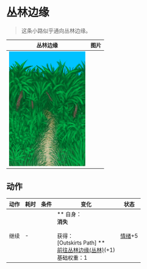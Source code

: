 # 丛林边缘  
> 这条小路似乎通向丛林边缘。  
  
  丛林边缘  |   图片   
 ----  |  ----:   
   |  <img decoding="async" src="Sprite/JunglePath.png" href="a.md" style="max-width:300px;max-height:300px;">   
  
## 动作  
动作  |  耗时  |  条件  |  变化  |  状态  
----  |  ----  |  ----  |  ----  |  ----  
继续<br>  |  -  |    |  ** 自身：**<br>消失<br><br>** 获得： **<br>** [Outskirts Path] **<br>  [前往丛林边缘(丛林)](Path_JungleToOutskirts.md)(+1)<br>基础权重：1  |  [情绪](Morale.md)+5  


<script>document.title="丛林边缘 - 卡牌生存百科 Card Survival Wiki";</script>